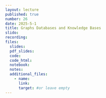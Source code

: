 ```yaml
---
layout: lecture
published: true
number: 26
date: 2025-5-1
title: Graphs Databases and Knowledge Bases
slido:
recording: 
files:
  slides: 
  pdf_slides:
  code:
  code_html:
  notebook: 
  notes:
  additional_files:
    - name:
      link:
      target: #or leave empty
---
```

